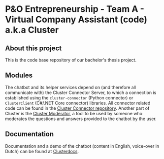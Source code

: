 # P&O Entrepreneurship - Team A - Virtual Company Assistant (code) a.k.a Cluster
## About this project
This is the code base repository of our bachelor's thesis project. 

## Modules
The chatbot and its helper services depend on (and therefore all communicate with) the Cluster Connector Server, to which a connection is established using the `cluster-connector` (Python connector) or `ClusterClient` (C#/.NET Core connector) libraries. All connector related code can be found in the [Cluster Connector repository](https://github.com/heckej/P-O-Entrepreneurship-Team-A-ClusterConnector). Another part of Cluster is the [Cluster Moderator](https://github.com/yvesdhondt/P-O-Entrepreneurship-Moderator/), a tool to be used by someone who moderates the questions and answers provided to the chatbot by the user.

## Documentation
Documentation and a demo of the chatbot (content in English, voice-over in Dutch) can be found at [Clusterdocs](https://heckej.github.io/P-O-Entrepreneurship-Team-A-ClusterConnector/).
